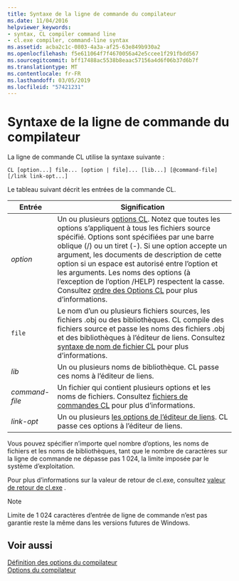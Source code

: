 ```yaml
---
title: Syntaxe de la ligne de commande du compilateur
ms.date: 11/04/2016
helpviewer_keywords:
- syntax, CL compiler command line
- cl.exe compiler, command-line syntax
ms.assetid: acba2c1c-0803-4a3a-af25-63e849b930a2
ms.openlocfilehash: f5e611064f7f4670056a42e5ccee1f291fbdd567
ms.sourcegitcommit: bff17488ac5538b8eaac57156a4d6f06b37d6b7f
ms.translationtype: MT
ms.contentlocale: fr-FR
ms.lasthandoff: 03/05/2019
ms.locfileid: "57421231"
---
```

# <a name="compiler-command-line-syntax"></a>Syntaxe de la ligne de commande du compilateur

La ligne de commande CL utilise la syntaxe suivante :

```
CL [option...] file... [option | file]... [lib...] [@command-file] [/link link-opt...]
```

Le tableau suivant décrit les entrées de la commande CL.

|Entrée|Signification|
|-----------|-------------|
|*option*|Un ou plusieurs [options CL](../../build/reference/compiler-options.md). Notez que toutes les options s’appliquent à tous les fichiers source spécifié. Options sont spécifiées par une barre oblique (/) ou un tiret (-). Si une option accepte un argument, les documents de description de cette option si un espace est autorisé entre l’option et les arguments. Les noms des options (à l’exception de l’option /HELP) respectent la casse. Consultez [ordre des Options CL](../../build/reference/order-of-cl-options.md) pour plus d’informations.|
|`file`|Le nom d’un ou plusieurs fichiers sources, les fichiers .obj ou des bibliothèques. CL compile des fichiers source et passe les noms des fichiers .obj et des bibliothèques à l’éditeur de liens. Consultez [syntaxe de nom de fichier CL](../../build/reference/cl-filename-syntax.md) pour plus d’informations.|
|*lib*|Un ou plusieurs noms de bibliothèque. CL passe ces noms à l’éditeur de liens.|
|*command-file*|Un fichier qui contient plusieurs options et les noms de fichiers. Consultez [fichiers de commandes CL](../../build/reference/cl-command-files.md) pour plus d’informations.|
|*link-opt*|Un ou plusieurs [les options de l’éditeur de liens](../../build/reference/linker-options.md). CL passe ces options à l’éditeur de liens.|

Vous pouvez spécifier n’importe quel nombre d’options, les noms de fichiers et les noms de bibliothèques, tant que le nombre de caractères sur la ligne de commande ne dépasse pas 1 024, la limite imposée par le système d’exploitation.

Pour plus d’informations sur la valeur de retour de cl.exe, consultez [valeur de retour de cl.exe](../../build/reference/return-value-of-cl-exe.md) .

> [!NOTE]
>  Limite de 1 024 caractères d’entrée de ligne de commande n’est pas garantie reste la même dans les versions futures de Windows.

## <a name="see-also"></a>Voir aussi

[Définition des options du compilateur](../../build/reference/setting-compiler-options.md)<br/>
[Options du compilateur](../../build/reference/compiler-options.md)
